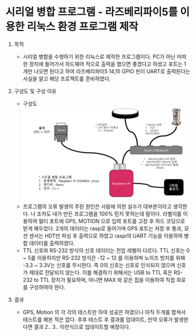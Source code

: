# 시리얼 병합 프로그램 - 라즈베리파이5를 이용한 리눅스 환경 프로그램 제작

1. 목적
    - 시리얼 병합을 수행하기 위한 리눅스로 제작한 프로그램이다. PC가 아닌 어떠한 장치에 들어가서 하드웨어 적으로 출력을 했으면 좋겠다고 하셨고 포트는 1개만 나오면 된다고 하여 라즈베리파이5 14,15 GPIO 핀이 UART로 출력된다는 사실을 알고 해당 프로젝트를 준비하였다.

2. 구성도 및 구성 이유
    - 구성도
    ![흐름도](./img/flow.png)
    - 프로그램의 오류 발생의 주된 원인은 사람에 의한 실수가 대부분이라고 생각한다. 나 조차도 내가 만든 프로그램을 100% 믿지 못하는데 말이다. 라벨지를 이용하여 멀티 포트에 GPS, MOTION 으로 입력 포트를 고정 후 하드 코딩으로 받게 해두었다. 2개의 데이터는 rasp로 들어가며 GPS 포트는 저장 후 통과, 모션 센서는 HDT만 파싱 후 출력으로 하였고 raspi의 UART 기능을 이용하여 병합 데이터를 출력하였다.
    - TTL 신호와 RS-232 방식의 신호 데이터는 전압 레벨이 다르다. TTL 신호는 0 ~ 5를 이용하지만 RS-232 방식은 -12 ~ 12 를 이용하며 노이즈 방지를 위해 -3.3 ~ 3.3V는 신호를 무시한다. 즉 0의 신호는 신호로 인식되지 않으며 신호가 제대로 전달되지 않는다. 이를 해결하기 위해서는 USB to TTL 혹은 RS-232 to TTL 장치가 필요하며, 아니면 MAX 와 같은 칩을 이용하여 직접 회로를 구성하여야 한다.

3. 결과
    - GPS, Motion 의 각 각의 테스트만 하여 성공은 하였으나 아직 두개를 합쳐서 테스트를 해본 적은 없다. 추후 테스트 후 결과를 업데이트, 만약 오류가 발생한다면 결과 2.. 3.. 이런식으로 업데이트할 예정이다.